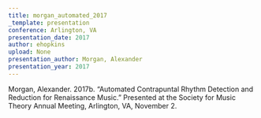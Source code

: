 ```yaml
---
title: morgan_automated_2017
_template: presentation
conference: Arlington, VA
presentation_date: 2017
author: ehopkins
upload: None
presentation_author: Morgan, Alexander
presentation_year: 2017
---
```

Morgan, Alexander. 2017b. “Automated Contrapuntal Rhythm Detection and Reduction for Renaissance Music.” Presented at the Society for Music Theory Annual Meeting, Arlington, VA, November 2.